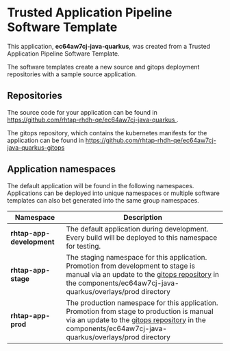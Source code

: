 # Trusted Application Pipeline Software Template

This application, **ec64aw7cj-java-quarkus**, was created from a Trusted Application Pipeline Software Template.

The software templates create a new source and gitops deployment repositories with a sample source application. 

## Repositories

The source code for your application can be found in [https://github.com/rhtap-rhdh-qe/ec64aw7cj-java-quarkus ](https://github.com/rhtap-rhdh-qe/ec64aw7cj-java-quarkus ).
 
The gitops repository, which contains the kubernetes manifests for the application can be found in 
[https://github.com/rhtap-rhdh-qe/ec64aw7cj-java-quarkus-gitops ](https://github.com/rhtap-rhdh-qe/ec64aw7cj-java-quarkus-gitops ) 

## Application namespaces 

The default application will be found in the following namespaces. Applications can be deployed into unique namespaces or multiple software templates can also bet generated into the same group namespaces.  

|  Namespace   |  Description   |  
| -------- | -------- |   
| **rhtap-app-development** | The default application during development. Every build will be deployed to this namespace for testing. | 
| **rhtap-app-stage** | The staging namespace for this application. Promotion from development to stage is manual via an update to the [gitops repository](https://github.com/rhtap-rhdh-qe/ec64aw7cj-java-quarkus-gitops ) in the components/ec64aw7cj-java-quarkus/overlays/prod directory |  
| **rhtap-app-prod** | The production namespace for this application. Promotion from stage to production is manual via an update to the [gitops repository](https://github.com/rhtap-rhdh-qe/ec64aw7cj-java-quarkus-gitops ) in the components/ec64aw7cj-java-quarkus/overlays/prod directory | 